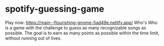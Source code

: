 # spotify-guessing-game
Play now: https://main--flourishing-gnome-5ad49e.netlify.app/
Who's Who is a game with the challenge to guess as many recognizable songs as possible. The goal is to earn as many points as possible within the time limit, without running out of lives.
